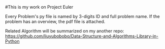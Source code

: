 #This is my work on Project Euler

Every Problem's py file is named by 3-digits ID and full problem name. If the problem has an overview, the pdf file is attached.

Related Algorithm will be summarized on my another repo: https://github.com/liuyubobobo/Data-Structure-and-Algorithms-Library-in-Python

